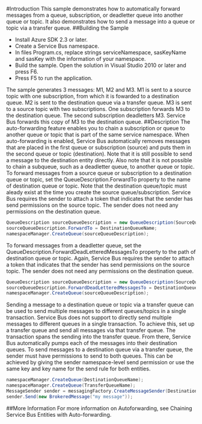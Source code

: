 #Introduction
This sample demonstrates how to automatically forward messages from a queue, subscription, or deadletter queue into another queue or topic. It also demonstrates how to send a message into a queue or topic via a transfer queue.
##Building the Sample
* Install Azure SDK 2.3 or later.
* Create a Service Bus namespace.
* In files Program.cs, replace strings serviceNamespace, sasKeyName and sasKey with the information of your namespace.
* Build the sample. Open the solution in Visual Studio 2010 or later and press F6.
* Press F5 to run the application.

The sample generates 3 messages: M1, M2 and M3. M1 is sent to a source topic with one subscription, from which it is fowarded to a destination queue. M2 is sent to the destination queue via a transfer queue. M3 is sent to a source topic with two subscriptions. One subscription forwards M3 to the destination queue. The second subscription deadletters M3. Service Bus forwards this copy of M3 to the destination queue.
##Description
The auto-forwarding feature enables you to chain a subscription or queue to another queue or topic that is part of the same service namespace. When auto-forwarding is enabled, Service Bus automatically removes messages that are placed in the first queue or subscription (source) and puts them in the second queue or topic (destination). Note that it is still possible to send a message to the destination entity directly. Also note that it is not possible to chain a subqueue, such as a deadletter queue, to another queue or topic.
To forward messages from a source queue or subscription to a destination queue or topic, set the QueueDescription.ForwardTo property to the name of destination queue or topic. Note that the destination queue/topic must aleady exist at the time you create the source queue/subscription. Service Bus requires the sender to attach a token that indicates that the sender has send permissions on the source topic. The sender does not need any permissions on the destination queue.

```C#
QueueDescription sourceQueueDescription = new QueueDescription(SourceQueueName); 
sourceQueueDescription.ForwardTo = DestinationQueueName; 
namespaceManager.CreateQueue(sourceQueueDescription);
```

To forward messages from a deadletter queue, set the QueueDescription.ForwardDeadLetteredMessagesTo property to the path of destination queue or topic. Again, Service Bus requires the sender to attach a token that indicates that the sender has send permissions on the source topic. The sender does not need any permissions on the destination queue.
``` C#
QueueDescription sourceQueueDescription = new QueueDescription(SourceQueueName);  
sourceQueueDescription.ForwardDeadLetteredMessagesTo = DestinationQueue.Path;  
namespaceManager.CreateQueue(sourceQueueDescription);
```

Sending a message to a destination queue or topic via a transfer queue can be used to send multiple messages to different queues/topics in a single transaction. Service Bus does not support to directly send multiple messages to different queues in a single transaction. To achieve this, set up a transfer queue and send all messages via that transfer queue. The transaction spans the sending into the transfer queue. From there, Service Bus automatically pumps each of the messages into their destination queues. To send messages to a destination queue via a transfer queue, the sender must have permissions to send to both queues. This can be achieved by giving the sender namespace-level send permission or use the same key and key name for the send rule for both entities.
```C#
namespaceManager.CreateQueue(DestinationQueueName); 
namespaceManager.CreateQueue(TransferQueueName); 
MessageSender sender = messagingFactory.CreateMessageSender(DestinationQueueName, TransferQueueName); 
sender.Send(new BrokeredMessage("my message"));
```
##More Information
For more information on Autoforwarding, see Chaining Service Bus Entities with Auto-forwarding.